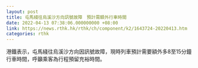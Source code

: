 ```yaml
---
layout: post
title: 屯馬綫往烏溪沙方向訊號故障　預計需額外行車時間
date: 2022-04-13 07:38:06.000000000 +08:00
link: https://news.rthk.hk/rthk/ch/component/k2/1643724-20220413.htm
categories: rthk
---
```


港鐵表示，屯馬綫往烏溪沙方向因訊號故障，現時列車預計需要額外多8至15分鐘行車時間，呼籲乘客為行程預留充裕時間。
